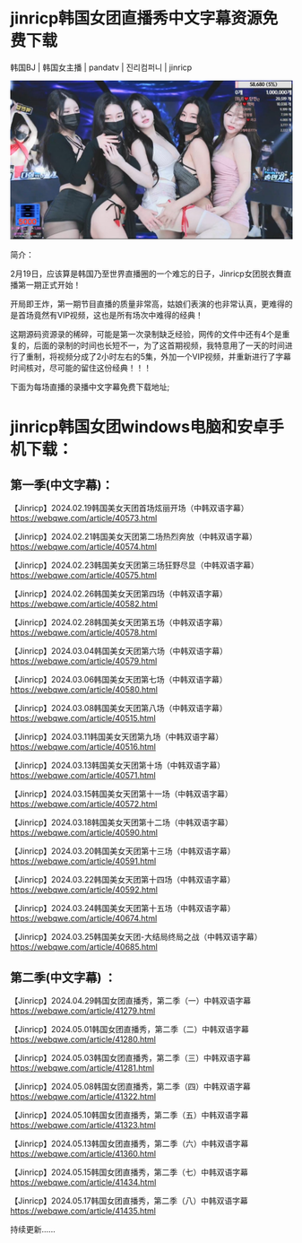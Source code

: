 # jinricp韩国女团直播秀中文字幕资源免费下载

韩国BJ | 韩国女主播 | pandatv | 진리컴퍼니 | jinricp  

![图片](https://raw.githubusercontent.com/anhabalala/windows-android-jinricp/main/68747470733a2f2f777372762e6e6c2f3f75726c3d68747470733a2f2f696d672e6a6a6a2e6761792f66696c652f3063616161383963653232633865666430323837312e6a7067.jpg)

简介：

2月19日，应该算是韩国乃至世界直播圈的一个难忘的日子，Jinricp女团脱衣舞直播第一期正式开始！  

开局即王炸，第一期节目直播的质量非常高，姑娘们表演的也非常认真，更难得的是首场竟然有VIP视频，这也是所有场次中难得的经典！  

这期源码资源录的稀碎，可能是第一次录制缺乏经验，网传的文件中还有4个是重复的，后面的录制的时间也长短不一，为了这首期视频，我特意用了一天的时间进行了重制，将视频分成了2小时左右的5集，外加一个VIP视频，并重新进行了字幕时间核对，尽可能的留住这份经典！！！   

下面为每场直播的录播中文字幕免费下载地址;  

# jinricp韩国女团windows电脑和安卓手机下载：


## 第一季(中文字幕)：

【Jinricp】2024.02.19韩国美女天团首场炫丽开场（中韩双语字幕）
https://webqwe.com/article/40573.html

【Jinricp】2024.02.21韩国美女天团第二场热烈奔放（中韩双语字幕）
https://webqwe.com/article/40574.html

【Jinricp】2024.02.23韩国美女天团第三场狂野尽显（中韩双语字幕）
https://webqwe.com/article/40575.html

【Jinricp】2024.02.26韩国美女天团第四场（中韩双语字幕）
https://webqwe.com/article/40582.html

【Jinricp】2024.02.28韩国美女天团第五场（中韩双语字幕）
https://webqwe.com/article/40578.html

【Jinricp】2024.03.04韩国美女天团第六场（中韩双语字幕）
https://webqwe.com/article/40579.html

【Jinricp】2024.03.06韩国美女天团第七场（中韩双语字幕）
https://webqwe.com/article/40580.html

【Jinricp】2024.03.08韩国美女天团第八场（中韩双语字幕）
https://webqwe.com/article/40515.html

【Jinricp】2024.03.11韩国美女天团第九场（中韩双语字幕）
https://webqwe.com/article/40516.html

【Jinricp】2024.03.13韩国美女天团第十场（中韩双语字幕）
https://webqwe.com/article/40571.html

【Jinricp】2024.03.15韩国美女天团第十一场（中韩双语字幕）
https://webqwe.com/article/40572.html

【Jinricp】2024.03.18韩国美女天团第十二场（中韩双语字幕）
https://webqwe.com/article/40590.html

【Jinricp】2024.03.20韩国美女天团第十三场（中韩双语字幕）
https://webqwe.com/article/40591.html

【Jinricp】2024.03.22韩国美女天团第十四场（中韩双语字幕）
https://webqwe.com/article/40592.html

【Jinricp】2024.03.24韩国美女天团第十五场（中韩双语字幕）
https://webqwe.com/article/40674.html

【Jinricp】2024.03.25韩国美女天团-大结局终局之战（中韩双语字幕）
https://webqwe.com/article/40685.html

## 第二季(中文字幕) ：
【Jinricp】2024.04.29韩国女团直播秀，第二季（一）中韩双语字幕
https://webqwe.com/article/41279.html

【Jinricp】2024.05.01韩国女团直播秀，第二季（二）中韩双语字幕
https://webqwe.com/article/41280.html

【Jinricp】2024.05.03韩国女团直播秀，第二季（三）中韩双语字幕
https://webqwe.com/article/41281.html

【Jinricp】2024.05.08韩国女团直播秀，第二季（四）中韩双语字幕
https://webqwe.com/article/41322.html

【Jinricp】2024.05.10韩国女团直播秀，第二季（五）中韩双语字幕
https://webqwe.com/article/41323.html

【Jinricp】2024.05.13韩国女团直播秀，第二季（六）中韩双语字幕
https://webqwe.com/article/41360.html

【Jinricp】2024.05.15韩国女团直播秀，第二季（七）中韩双语字幕
https://webqwe.com/article/41434.html

【Jinricp】2024.05.17韩国女团直播秀，第二季（八）中韩双语字幕
https://webqwe.com/article/41435.html


持续更新......
